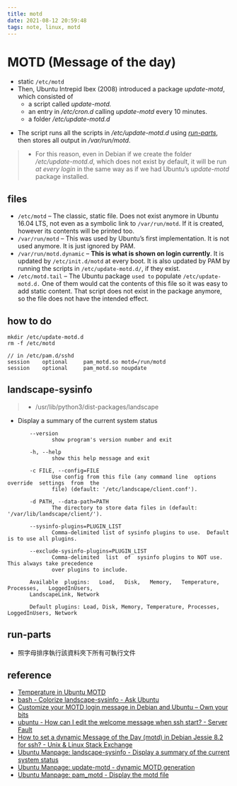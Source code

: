 ```yaml
---
title: motd
date: 2021-08-12 20:59:48
tags: note, linux, motd
---
```


# MOTD (Message of the day)
- static `/etc/motd`
- Then, Ubuntu Intrepid Ibex (2008) introduced a package _update-motd_, which consisted of
    -   a script called _update-motd._
    -   an entry in _/etc/cron.d_ calling _update-motd_ every 10 minutes.
    -   a folder _/etc/update-motd.d_
<!--more-->
- The script runs all the scripts in _/etc/update-motd.d_ using [_run-parts_](http://manpages.ubuntu.com/manpages/trusty/man8/run-parts.8.html), then stores all output in _/var/run/motd_.
> - For this reason, even in Debian if we create the folder _/etc/update-motd.d_, which does not exist by default, it will be run _at every login_ in the same way as if we had Ubuntu’s _update-motd_ package installed.

## files
-   `/etc/motd` – The classic, static file. Does not exist anymore in Ubuntu 16.04 LTS, not even as a symbolic link to `/var/run/motd`. If it is created, however its contents will be printed too.
-   `/var/run/motd` – This was used by Ubuntu’s first implementation. It is not used anymore. It is just ignored by PAM.
-   `/var/run/motd.dynamic` – **This is what is shown on login currently**. It is updated by `/etc/init.d/motd` at every boot. It is also updated by PAM by running the scripts in `/etc/update-motd.d/`, if they exist.
-   `/etc/motd.tail` – The Ubuntu package `used to` populate `/etc/update-motd.d.` One of them would cat the contents of this file so it was easy to add static content. That script does not exist in the package anymore, so the file does not have the intended effect.

## how to do
```clike
mkdir /etc/update-motd.d
rm -f /etc/motd
```
```clike
// in /etc/pam.d/sshd
session    optional     pam_motd.so motd=/run/motd
session    optional     pam_motd.so noupdate
```



## landscape-sysinfo
> - /usr/lib/python3/dist-packages/landscape

- Display a summary of the current system status

```
       --version
              show program's version number and exit

       -h, --help
              show this help message and exit

       -c FILE, --config=FILE
              Use config from this file (any command line  options  override  settings  from  the
              file) (default: '/etc/landscape/client.conf').

       -d PATH, --data-path=PATH
              The directory to store data files in (default: '/var/lib/landscape/client/').

       --sysinfo-plugins=PLUGIN_LIST
              Comma-delimited list of sysinfo plugins to use.  Default is to use all plugins.

       --exclude-sysinfo-plugins=PLUGIN_LIST
              Comma-delimited  list  of  sysinfo plugins to NOT use.  This always take precedence
              over plugins to include.

       Available  plugins:   Load,   Disk,   Memory,   Temperature,   Processes,   LoggedInUsers,
       LandscapeLink, Network

       Default plugins: Load, Disk, Memory, Temperature, Processes, LoggedInUsers, Network
```
## run-parts
- 照字母排序執行該資料夾下所有可執行文件

## reference
- [Temperature in Ubuntu MOTD](https://blog.kavinyao.com/posts/ubuntu-motd-temp/)
- [bash - Colorize landscape-sysinfo - Ask Ubuntu](https://askubuntu.com/questions/638568/colorize-landscape-sysinfo)
- [Customize your MOTD login message in Debian and Ubuntu – Own your bits](https://ownyourbits.com/2017/04/05/customize-your-motd-login-message-in-debian-and-ubuntu/)
- [ubuntu - How can I edit the welcome message when ssh start? - Server Fault](https://serverfault.com/questions/407033/how-can-i-edit-the-welcome-message-when-ssh-start)
- [How to set a dynamic Message of the Day (motd) in Debian Jessie 8.2 for ssh? - Unix & Linux Stack Exchange](https://unix.stackexchange.com/questions/246436/how-to-set-a-dynamic-message-of-the-day-motd-in-debian-jessie-8-2-for-ssh)
- [Ubuntu Manpage: landscape-sysinfo - Display a summary of the current system status](http://manpages.ubuntu.com/manpages/bionic/man1/landscape-sysinfo.1.html)
- [Ubuntu Manpage: update-motd - dynamic MOTD generation](http://manpages.ubuntu.com/manpages/trusty/man5/update-motd.5.html)
- [Ubuntu Manpage: pam_motd - Display the motd file](http://manpages.ubuntu.com/manpages/trusty/man8/pam_motd.8.html)
